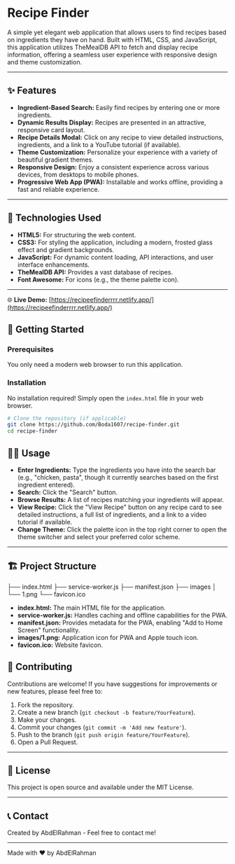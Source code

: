 # Recipe Finder

A simple yet elegant web application that allows users to find recipes based on ingredients they have on hand. Built with HTML, CSS, and JavaScript, this application utilizes TheMealDB API to fetch and display recipe information, offering a seamless user experience with responsive design and theme customization.

---

## ✨ Features

- **Ingredient-Based Search:** Easily find recipes by entering one or more ingredients.
- **Dynamic Results Display:** Recipes are presented in an attractive, responsive card layout.
- **Recipe Details Modal:** Click on any recipe to view detailed instructions, ingredients, and a link to a YouTube tutorial (if available).
- **Theme Customization:** Personalize your experience with a variety of beautiful gradient themes.
- **Responsive Design:** Enjoy a consistent experience across various devices, from desktops to mobile phones.
- **Progressive Web App (PWA):** Installable and works offline, providing a fast and reliable experience.

---

## 🚀 Technologies Used

- **HTML5:** For structuring the web content.
- **CSS3:** For styling the application, including a modern, frosted glass effect and gradient backgrounds.
- **JavaScript:** For dynamic content loading, API interactions, and user interface enhancements.
- **TheMealDB API:** Provides a vast database of recipes.
- **Font Awesome:** For icons (e.g., the theme palette icon).

---
🌐 **Live Demo:** [https://recipeefinderrrr.netlify.app/](https://recipeefinderrrr.netlify.app/)

## 🚦 Getting Started

### Prerequisites

You only need a modern web browser to run this application.

### Installation

No installation required! Simply open the `index.html` file in your web browser.

```bash
# Clone the repository (if applicable)
git clone https://github.com/Boda1607/recipe-finder.git
cd recipe-finder
```
## 👨‍💻 Usage

- **Enter Ingredients:** Type the ingredients you have into the search bar (e.g., "chicken, pasta", though it currently searches based on the first ingredient entered).
- **Search:** Click the "Search" button.
- **Browse Results:** A list of recipes matching your ingredients will appear.
- **View Recipe:** Click the "View Recipe" button on any recipe card to see detailed instructions, a full list of ingredients, and a link to a video tutorial if available.
- **Change Theme:** Click the palette icon in the top right corner to open the theme switcher and select your preferred color scheme.

---

## 🏗️ Project Structure
├── index.html
├── service-worker.js
├── manifest.json
├── images
│ └── 1.png
└── favicon.ico


- **index.html:** The main HTML file for the application.
- **service-worker.js:** Handles caching and offline capabilities for the PWA.
- **manifest.json:** Provides metadata for the PWA, enabling "Add to Home Screen" functionality.
- **images/1.png:** Application icon for PWA and Apple touch icon.
- **favicon.ico:** Website favicon.


## 🤝 Contributing

Contributions are welcome! If you have suggestions for improvements or new features, please feel free to:

1. Fork the repository.  
2. Create a new branch (`git checkout -b feature/YourFeature`).  
3. Make your changes.  
4. Commit your changes (`git commit -m 'Add new feature'`).  
5. Push to the branch (`git push origin feature/YourFeature`).  
6. Open a Pull Request.

---

## 📄 License

This project is open source and available under the MIT License.

---

## 📞 Contact

Created by AbdElRahman - Feel free to contact me!

---

Made with ❤️ by AbdElRahman
